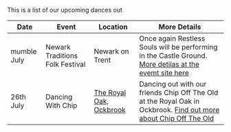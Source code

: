 This is a list of our upcoming dances out

| Date | Event | Location | More Details |
| --- | --- | --- | --- |
| mumble July | Newark Traditions Folk Festival | Newark on Trent | Once again Restless Souls will be performing in the Castle Ground. [More detilas at the evemt site here](https://www.facebook.com/newarktraditions/) |
| 26th July | Dancing With Chip | [The Royal Oak, Ockbrook](https://royaloakockbrook.com/about) | Dancing out with our friends Chip Off The Old at the Royal Oak in Ockbrook. [Find out more about Chip Off The Old](https://www.chipofftheold.org.uk/) |
